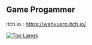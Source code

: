 

## Game Progammer
itch.io : https://wahyusrp.itch.io/



[![Top Langs](https://github-readme-stats.vercel.app/api/top-langs/?username=sadasas&layout=compact&exclude_repo=peplayonunity,LostArtefact)](https://github.com/sadasas/github-readme-stats)
